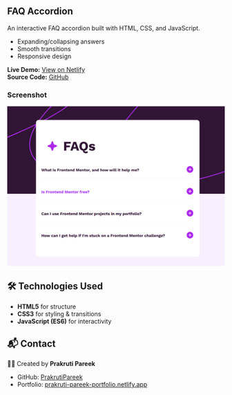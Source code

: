 ## FAQ Accordion

An interactive FAQ accordion built with HTML, CSS, and JavaScript.

- Expanding/collapsing answers
- Smooth transitions
- Responsive design

**Live Demo:** [View on Netlify](https://faq-accordion-pp.netlify.app)  
**Source Code:** [GitHub](https://github.com/PrakrutiPareek/faq-accordion)

### Screenshot

![FAQ Accordion Screenshot](./assets/images/faq-accordion-screenshot.png)

## 🛠️ Technologies Used

- **HTML5** for structure
- **CSS3** for styling & transitions
- **JavaScript (ES6)** for interactivity

## 📬 Contact

👩‍💻 Created by **Prakruti Pareek**

- GitHub: [PrakrutiPareek](https://github.com/PrakrutiPareek)
- Portfolio: [prakruti-pareek-portfolio.netlify.app](https://prakruti-pareek-portfolio.netlify.app/)
